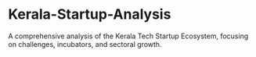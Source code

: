 # Kerala-Startup-Analysis
A comprehensive analysis of the Kerala Tech Startup Ecosystem, focusing on  challenges, incubators, and sectoral growth.
